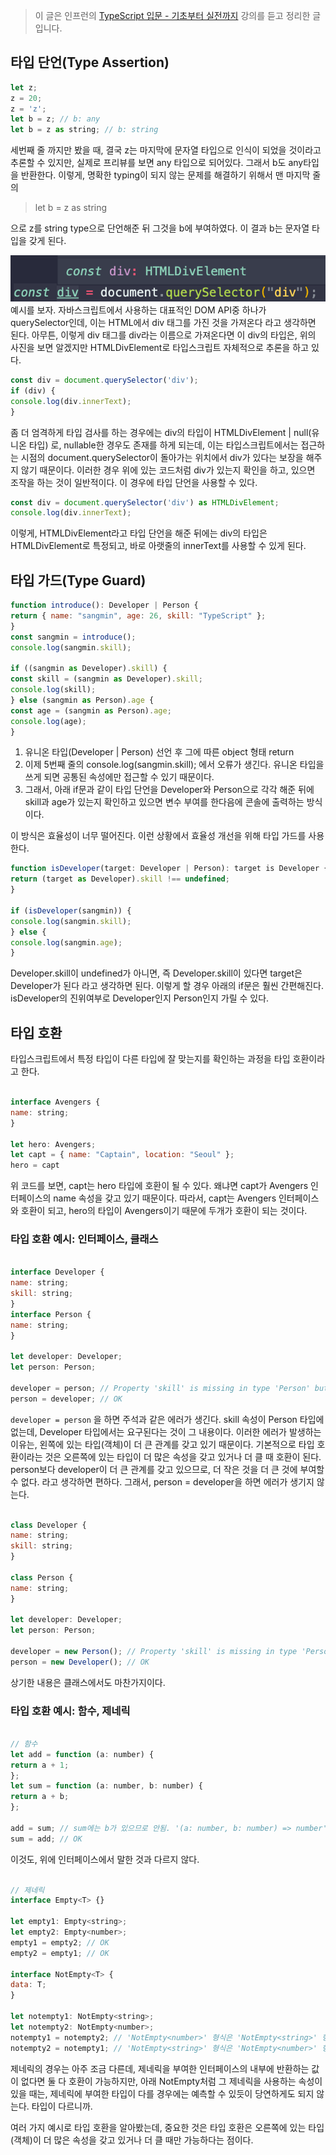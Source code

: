 > 이 글은 인프런의 [TypeScript 입문 - 기초부터 실전까지](https://inf.run/EYCh) 강의를 듣고 정리한 글입니다.

## 타입 단언(Type Assertion)
```javascript
let z;
z = 20;
z = 'z';
let b = z; // b: any
let b = z as string; // b: string
```
세번째 줄 까지만 봤을 때, 결국 z는 마지막에 문자열 타입으로 인식이 되었을 것이라고 추론할 수 있지만, 실제로 프리뷰를 보면 any 타입으로 되어있다. 그래서 b도 any타입을 반환한다. 이렇게, 명확한 typing이 되지 않는 문제를 해결하기 위해서 맨 마지막 줄의

> let b = z as string

으로 z를 string type으로 단언해준 뒤 그것을 b에 부여하였다. 이 결과 b는 문자열 타입을 갖게 된다.

![img.png](img.png)
예시를 보자. 자바스크립트에서 사용하는 대표적인 DOM API중 하나가 querySelector인데, 이는 HTML에서 div 태그를 가진 것을 가져온다 라고 생각하면 된다. 아무튼, 이렇게 div 태그를 div라는 이름으로 가져온다면 이 div의 타입은, 위의 사진을 보면 알겠지만 HTMLDivElement로 타입스크립트 자체적으로 추론을 하고 있다.
```javascript
const div = document.querySelector('div');
if (div) {
console.log(div.innerText);
}
```
좀 더 엄격하게 타입 검사를 하는 경우에는 div의 타입이 HTMLDivElement | null(유니온 타입) 로, nullable한 경우도 존재를 하게 되는데, 이는 타입스크립트에서는 접근하는 시점의 document.querySelector이 돌아가는 위치에서 div가 있다는 보장을 해주지 않기 때문이다. 이러한 경우  위에 있는 코드처럼 div가 있는지 확인을 하고, 있으면 조작을 하는 것이 일반적이다.  이 경우에 타입 단언을 사용할 수 있다.
```javascript
const div = document.querySelector('div') as HTMLDivElement;
console.log(div.innerText);
```
이렇게, HTMLDivElement라고 타입 단언을 해준 뒤에는 div의 타입은 HTMLDivElement로 특정되고, 바로 아랫줄의 innerText를 사용할 수 있게 된다.



## 타입 가드(Type Guard)
```javascript
function introduce(): Developer | Person {
return { name: "sangmin", age: 26, skill: "TypeScript" };
}
const sangmin = introduce();
console.log(sangmin.skill);

if ((sangmin as Developer).skill) {
const skill = (sangmin as Developer).skill;
console.log(skill);
} else (sangmin as Person).age {
const age = (sangmin as Person).age;
console.log(age);
}

```

1. 유니온 타입(Developer | Person) 선언 후 그에 따른 object 형태 return
2. 이제 5번째 줄의 console.log(sangmin.skill); 에서 오류가 생긴다. 유니온 타입을 쓰게 되면 공통된 속성에만 접근할 수 있기 때문이다.
3. 그래서, 아래 if문과 같이 타입 단언을 Developer와 Person으로 각각 해준 뒤에 skill과 age가 있는지 확인하고 있으면 변수 부여를 한다음에 콘솔에 출력하는 방식이다.

이 방식은 효율성이 너무 떨어진다. 이런 상황에서 효율성 개선을 위해 타입 가드를 사용한다.

```javascript
function isDeveloper(target: Developer | Person): target is Developer {
return (target as Developer).skill !== undefined;
}

if (isDeveloper(sangmin)) {
console.log(sangmin.skill);
} else {
console.log(sangmin.age);
}
```
Developer.skill이 undefined가 아니면, 즉 Developer.skill이 있다면 target은 Developer가 된다 라고 생각하면 된다. 이렇게 할 경우 아래의 if문은 훨씬 간편해진다. isDeveloper의 진위여부로 Developer인지 Person인지 가릴 수 있다.

## 타입 호환
타입스크립트에서 특정 타입이 다른 타입에 잘 맞는지를 확인하는 과정을 타입 호환이라고 한다.
```javascript

interface Avengers {
name: string;
}

let hero: Avengers;
let capt = { name: "Captain", location: "Seoul" };
hero = capt
```
위 코드를 보면, capt는 hero 타입에 호환이 될 수 있다. 왜냐면 capt가 Avengers 인터페이스의 name 속성을 갖고 있기 때문이다. 따라서, capt는 Avengers 인터페이스와 호환이 되고, hero의 타입이 Avengers이기 때문에 두개가 호환이 되는 것이다.



### 타입 호환 예시: 인터페이스, 클래스
```javascript

interface Developer {
name: string;
skill: string;
}
interface Person {
name: string;
}

let developer: Developer;
let person: Person;

developer = person; // Property 'skill' is missing in type 'Person' but required in type 'Developer'.ts(2741)
person = developer; // OK
```
`developer = person` 을 하면 주석과 같은 에러가 생긴다. skill 속성이 Person 타입에 없는데, Developer 타입에서는 요구된다는 것이 그 내용이다.
이러한 에러가 발생하는 이유는, 왼쪽에 있는 타입(객체)이 더 큰 관계를 갖고 있기 때문이다. 기본적으로 타입 호환이라는 것은 오른쪽에 있는 타입이 더 많은 속성을 갖고 있거나 더 클 때 호환이 된다. person보다 developer이 더 큰 관계를 갖고 있으므로, 더 작은 것을 더 큰 것에 부여할 수 없다. 라고 생각하면 편하다.
그래서, person = developer을 하면 에러가 생기지 않는다.
```javascript

class Developer {
name: string;
skill: string;
}

class Person {
name: string;
}

let developer: Developer;
let person: Person;

developer = new Person(); // Property 'skill' is missing in type 'Person' but required in type 'Developerss'.ts(2741)
person = new Developer(); // OK
```
상기한 내용은 클래스에서도 마찬가지이다.

### 타입 호환 예시: 함수, 제네릭
```javascript

// 함수
let add = function (a: number) {
return a + 1;
};
let sum = function (a: number, b: number) {
return a + b;
};

add = sum; // sum에는 b가 있으므로 안됨. '(a: number, b: number) => number' 형식은 '(a: number) => number' 형식에 할당할 수 없습니다.ts(2322)
sum = add; // OK
```
이것도, 위에 인터페이스에서 말한 것과 다르지 않다.
```javascript

// 제네릭
interface Empty<T> {}

let empty1: Empty<string>;
let empty2: Empty<number>;
empty1 = empty2; // OK
empty2 = empty1; // OK

interface NotEmpty<T> {
data: T;
}

let notempty1: NotEmpty<string>;
let notempty2: NotEmpty<number>;
notempty1 = notempty2; // 'NotEmpty<number>' 형식은 'NotEmpty<string>' 형식에 할당할 수 없습니다. 'number' 형식은 'string' 형식에 할당할 수 없습니다.ts(2322)
notempty2 = notempty1; // 'NotEmpty<string>' 형식은 'NotEmpty<number>' 형식에 할당할 수 없습니다. 'string' 형식은 'number' 형식에 할당할 수 없습니다.ts(2322)
```
제네릭의 경우는 아주 조금 다른데, 제네릭을 부여한 인터페이스의 내부에 반환하는 값이 없다면 둘 다 호환이 가능하지만, 아래 NotEmpty처럼 그 제네릭을 사용하는 속성이 있을 때는, 제네릭에 부여한 타입이 다를 경우에는 예측할 수 있듯이 당연하게도 되지 않는다. 타입이 다르니까.

여러 가지 예시로 타입 호환을 알아봤는데, 중요한 것은 타입 호환은 오른쪽에 있는 타입(객체)이 더 많은 속성을 갖고 있거나 더 클 때만 가능하다는 점이다.
